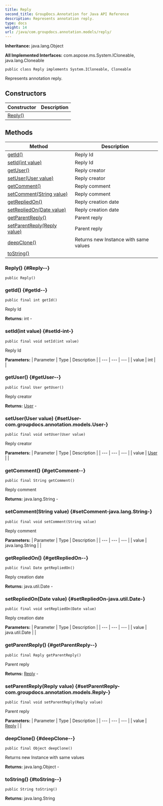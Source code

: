 ```yaml
---
title: Reply
second_title: GroupDocs.Annotation for Java API Reference
description: Represents annotation reply.
type: docs
weight: 14
url: /java/com.groupdocs.annotation.models/reply/
---
```

**Inheritance:**
java.lang.Object

**All Implemented Interfaces:**
com.aspose.ms.System.ICloneable, java.lang.Cloneable
```
public class Reply implements System.ICloneable, Cloneable
```

Represents annotation reply.
## Constructors

| Constructor | Description |
| --- | --- |
| [Reply()](#Reply--) |  |
## Methods

| Method | Description |
| --- | --- |
| [getId()](#getId--) | Reply Id |
| [setId(int value)](#setId-int-) | Reply Id |
| [getUser()](#getUser--) | Reply creator |
| [setUser(User value)](#setUser-com.groupdocs.annotation.models.User-) | Reply creator |
| [getComment()](#getComment--) | Reply comment |
| [setComment(String value)](#setComment-java.lang.String-) | Reply comment |
| [getRepliedOn()](#getRepliedOn--) | Reply creation date |
| [setRepliedOn(Date value)](#setRepliedOn-java.util.Date-) | Reply creation date |
| [getParentReply()](#getParentReply--) | Parent reply |
| [setParentReply(Reply value)](#setParentReply-com.groupdocs.annotation.models.Reply-) | Parent reply |
| [deepClone()](#deepClone--) | Returns new Instance with same values |
| [toString()](#toString--) |  |
### Reply() {#Reply--}
```
public Reply()
```


### getId() {#getId--}
```
public final int getId()
```


Reply Id

**Returns:**
int - 
### setId(int value) {#setId-int-}
```
public final void setId(int value)
```


Reply Id

**Parameters:**
| Parameter | Type | Description |
| --- | --- | --- |
| value | int |  |

### getUser() {#getUser--}
```
public final User getUser()
```


Reply creator

**Returns:**
[User](../../com.groupdocs.annotation.models/user) - 
### setUser(User value) {#setUser-com.groupdocs.annotation.models.User-}
```
public final void setUser(User value)
```


Reply creator

**Parameters:**
| Parameter | Type | Description |
| --- | --- | --- |
| value | [User](../../com.groupdocs.annotation.models/user) |  |

### getComment() {#getComment--}
```
public final String getComment()
```


Reply comment

**Returns:**
java.lang.String - 
### setComment(String value) {#setComment-java.lang.String-}
```
public final void setComment(String value)
```


Reply comment

**Parameters:**
| Parameter | Type | Description |
| --- | --- | --- |
| value | java.lang.String |  |

### getRepliedOn() {#getRepliedOn--}
```
public final Date getRepliedOn()
```


Reply creation date

**Returns:**
java.util.Date - 
### setRepliedOn(Date value) {#setRepliedOn-java.util.Date-}
```
public final void setRepliedOn(Date value)
```


Reply creation date

**Parameters:**
| Parameter | Type | Description |
| --- | --- | --- |
| value | java.util.Date |  |

### getParentReply() {#getParentReply--}
```
public final Reply getParentReply()
```


Parent reply

**Returns:**
[Reply](../../com.groupdocs.annotation.models/reply) - 
### setParentReply(Reply value) {#setParentReply-com.groupdocs.annotation.models.Reply-}
```
public final void setParentReply(Reply value)
```


Parent reply

**Parameters:**
| Parameter | Type | Description |
| --- | --- | --- |
| value | [Reply](../../com.groupdocs.annotation.models/reply) |  |

### deepClone() {#deepClone--}
```
public final Object deepClone()
```


Returns new Instance with same values

**Returns:**
java.lang.Object - 
### toString() {#toString--}
```
public String toString()
```




**Returns:**
java.lang.String
